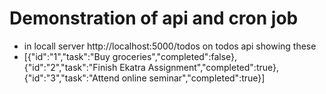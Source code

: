 # Demonstration of api and cron job
* in locall server http://localhost:5000/todos on todos api showing these
* [{"id":"1","task":"Buy groceries","completed":false},{"id":"2","task":"Finish Ekatra Assignment","completed":true},{"id":"3","task":"Attend online seminar","completed":true}]
